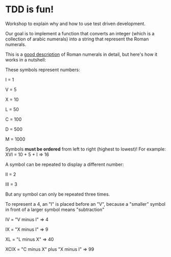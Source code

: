 # TDD is fun!

Workshop to explain why and how to use test driven development.

Our goal is to implement a function that converts an integer (which is a collection of arabic numerals) into a string that represent the Roman numerals.

This is a [good description](http://www.novaroma.org/via_romana/numbers.html) of Roman numerals in detail, but here's how it works in a nutshell:

These symbols represent numbers:

I = 1

V = 5

X = 10

L = 50

C = 100

D = 500

M = 1000

Symbols **must be ordered** from left to right (highest to lowest)! For example: XVI = 10 + 5 + I => 16

A symbol can be repeated to display a different number:

II = 2

III = 3

But any symbol can only be repeated three times.

To represent a 4, an "I" is placed before an "V", because a "smaller" symbol in front of a larger symbol means "subtraction"

IV = "V minus I" => 4

IX = "X minus I" => 9

XL = "L minus X" => 40

XCIX = "C minus X" plus "X minus I" => 99
